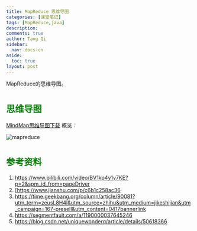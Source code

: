 ```yaml
---
title: MapReduce 思维导图
categories: [课堂笔记]
tags: [MapReduce,java]
description: 
comments: true
author: Tang Qi
sidebar:
  nav: docs-cn
aside:
  toc: true
layout: post
---
```


MapReduce的思维导图。

<!--more-->

# <font face="黑体" color=green size=5>思维导图</font>

[MindMap思维导图下载](https://github.com/iqgnat/iqgnat.github.io/blob/master/assets/images/2021-04-21-MapReduce_mindmap/MapReduce.png)
概览：

![mapreduce](https://github.com/iqgnat/iqgnat.github.io/raw/master/assets/images/2021-04-21-MapReduce_mindmap/MapReduce.png)


# <font face="黑体" color=green size=5>参考资料</font>

1.  https://www.bilibili.com/video/BV1kp4y1v7KE?p=2&spm_id_from=pageDriver
2.  [https://www.jianshu.com/p/c6b1c258ac36
3.  https://time.geekbang.org/column/article/90081?utm_term=zeusL8H4I&utm_source=zhihu&utm_medium=jikeshijian&utm_campaign=167-presell&utm_content=0417bannerlink
4.  https://segmentfault.com/a/1190000037645246
5.  https://blog.csdn.net/uniquewonderq/article/details/50618366

